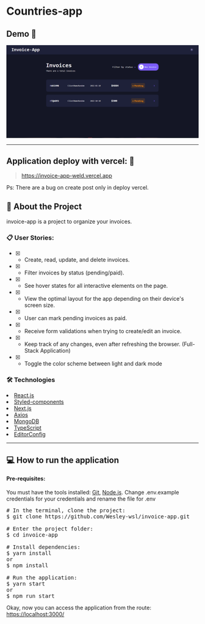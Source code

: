 # Countries-app

## Demo 📸

<p align='center'> <img src='.github/invoice-app.gif'/></p>

<hr/>

## Application deploy with vercel: :dash:

> https://invoice-app-weld.vercel.app

Ps: There are a bug on create post only in deploy vercel. 
## 📜 About the Project

invoice-app is a project to organize your invoices.

### 📋 User Stories:

 - [x] - Create, read, update, and delete invoices.
 - [x] - Filter invoices by status (pending/paid).
 - [x] - See hover states for all interactive elements on the page.
 - [x] - View the optimal layout for the app depending on their device's screen size.
 - [x] - User can mark pending invoices as paid.
 - [x] - Receive form validations when trying to create/edit an invoice.
 - [x] - Keep track of any changes, even after refreshing the browser. (Full-Stack Application)
 - [x] - Toggle the color scheme between light and dark mode

### 🛠 Technologies

<li><a href="https://reactjs.org">React.js</a></li>
<li><a href="https://styled-components.com">Styled-components</a></li>
<li><a href="https://nextjs.org">Next.js</a></li>
<li><a href="https://github.com/axios/axios">Axios</a></li>
<li><a href="https://www.mongodb.com/pt-br">MongoDB</a></li>
<li><a href="https://www.typescriptlang.org">TypeScript</a></li>
<li><a href="https://editorconfig.org">EditorConfig</a></li>

<hr/>

## 💻 How to run the application

#### Pre-requisites:
You must have the tools installed:  <a href="">Git</a>, <a href="">Node.js</a>.
Change .env.example credentials for your credentials and rename the file for .env

<pre>
# In the terminal, clone the project:
$ git clone https://github.com/Wesley-wsl/invoice-app.git

# Enter the project folder:
$ cd invoice-app

# Install dependencies:
$ yarn install
or
$ npm install

# Run the application:
$ yarn start
or
$ npm run start
</pre>

Okay, now you can access the application from the route:  <a href="https://localhost:3000/">https://localhost:3000/</a>

